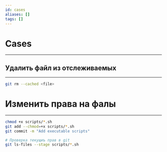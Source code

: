 ```yaml
---
id: cases
aliases: []
tags: []
---
```


# Cases
---

## Удалить файл из отслеживаемых
---
```bash
git rm --cached <file>
```

# Изменить права на фалы
---
```bash
chmod +x scripts/*.sh
git add --chmod=+x scripts/*.sh
git commit -m "Add executable scripts"

# Проверка текущиъ прав в git
git ls-files --stage scripts/*.sh
```
